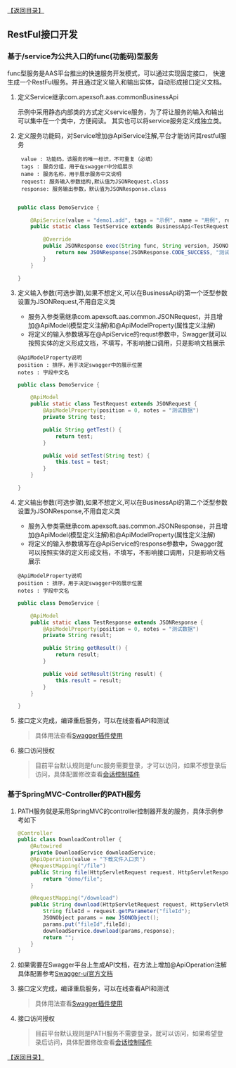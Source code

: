 [【返回目录】](../README.md)
## RestFul接口开发
### 基于/service为公共入口的func(功能码)型服务

func型服务是AAS平台推出的快速服务开发模式，可以通过实现固定接口，
快速生成一个RestFul服务。并且通过定义输入和输出实体，自动形成接口定义文档。

1. 定义Service继承com.apexsoft.aas.commonBusinessApi

    示例中采用静态内部类的方式定义service服务，为了将让服务的输入和输出可以集中在一个类中，方便阅读。
    其实也可以将service服务定义成独立类。

2. 定义服务功能码，对Service增加@ApiService注解,平台才能访问其restful服务

        value : 功能码，该服务的唯一标识，不可重复（必填）
        tags : 服务分组，用于在swagger中分组展示
        name : 服务名称，用于展示服务中文说明
        request: 服务输入参数结构,默认值为JSONRequest.class
        response: 服务输出参数，默认值为JSONResponse.class

    ```java

    public class DemoService {

        @ApiService(value = "demo1.add", tags = "示例", name = "用例", request = TestRequest.class, response = JSONResponse.class)
        public static class TestService extends BusinessApi<TestRequest, JSONResponse> {

            @Override
            public JSONResponse exec(String func, String version, JSONObject jsonData, HttpServletRequest request, HttpServletResponse response) {
                return new JSONResponse(JSONResponse.CODE_SUCCESS, "测试");
            }
        }

    }

    ```
3. 定义输入参数(可选步骤),如果不想定义,可以在BusinessApi的第一个泛型参数设置为JSONRequest,不用自定义类

   - 服务入参类需继承com.apexsoft.aas.common.JSONRequest，并且增加@ApiModel(模型定义注解)和@ApiModelProperty(属性定义注解)
   - 将定义的输入参数填写在@ApiService的requst参数中，Swagger就可以按照实体的定义形成文档，不填写，不影响接口调用，只是影响文档展示

    ```
    @ApiModelProperty说明
    position : 排序，用于决定swagger中的展示位置
    notes : 字段中文名

    ```
    ```java
    public class DemoService {

        @ApiModel
        public static class TestRequest extends JSONRequest {
            @ApiModelProperty(position = 0, notes = "测试数据")
            private String test;

            public String getTest() {
                return test;
            }

            public void setTest(String test) {
                this.test = test;
            }
        }

    }

    ```

4. 定义输出参数(可选步骤),如果不想定义,可以在BusinessApi的第二个泛型参数设置为JSONResponse,不用自定义类

   - 服务入参类需继承com.apexsoft.aas.common.JSONResponse，并且增加@ApiModel(模型定义注解)和@ApiModelProperty(属性定义注解)
   - 将定义的输入参数填写在@ApiService的response参数中，Swagger就可以按照实体的定义形成文档，不填写，不影响接口调用，只是影响文档展示

    ```
    @ApiModelProperty说明
    position : 排序，用于决定swagger中的展示位置
    notes : 字段中文名

    ```
    ```java
    public class DemoService {

        @ApiModel
        public static class TestResponse extends JSONResponse {
            @ApiModelProperty(position = 0, notes = "测试数据")
            private String result;

            public String getResult() {
                return result;
            }

            public void setResult(String result) {
                this.result = result;
            }
        }

    }

    ```

5. 接口定义完成，编译重启服务，可以在线查看API和测试

    > 具体用法查看[Swagger插件使用](AASSession.md "目录")
6. 接口访问授权

    > 目前平台默认规则是func服务需要登录，才可以访问，如果不想登录后访问，具体配置修改查看[会话控制插件](README.md "目录")


### 基于SpringMVC-Controller的PATH服务

1. PATH服务就是采用SpringMVC的controller控制器开发的服务，具体示例参考如下

    ```java
    @Controller
    public class DownloadController {
        @Autowired
        private DownloadService downloadService;
        @ApiOperation(value = "下载文件入口页")
        @RequestMapping("/file")
        public String file(HttpServletRequest request, HttpServletResponse response, ModelMap model) {
            return "demo/file";
        }

        @RequestMapping("/download")
        public String download(HttpServletRequest request, HttpServletResponse response, ModelMap model) {
            String fileId = request.getParameter("fileId");
            JSONObject params = new JSONObject();
            params.put("fileId",fileId);
            downloadService.download(params,response);
            return "";
        }
    }

    ```

2. 如果需要在Swagger平台上生成API文档，在方法上增加@ApiOperation注解
    具体配置参考[Swagger-ui官方文档](https://swagger.io/tools/swagger-ui/ "目录")

3. 接口定义完成，编译重启服务，可以在线查看API和测试
    > 具体用法查看[Swagger插件使用](README.md "目录")
4. 接口访问授权
    > 目前平台默认规则是PATH服务不需要登录，就可以访问，如果希望登录后访问，具体配置修改查看[会话控制插件](README.md "目录")

[【返回目录】](../README.md)
